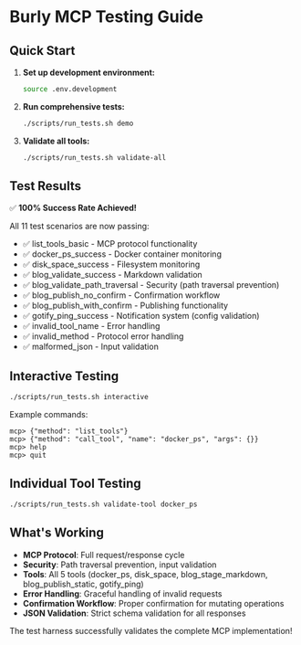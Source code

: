 # Burly MCP Testing Guide

## Quick Start

1. **Set up development environment:**
   ```bash
   source .env.development
   ```

2. **Run comprehensive tests:**
   ```bash
   ./scripts/run_tests.sh demo
   ```

3. **Validate all tools:**
   ```bash
   ./scripts/run_tests.sh validate-all
   ```

## Test Results

✅ **100% Success Rate Achieved!**

All 11 test scenarios are now passing:
- ✅ list_tools_basic - MCP protocol functionality
- ✅ docker_ps_success - Docker container monitoring  
- ✅ disk_space_success - Filesystem monitoring
- ✅ blog_validate_success - Markdown validation
- ✅ blog_validate_path_traversal - Security (path traversal prevention)
- ✅ blog_publish_no_confirm - Confirmation workflow
- ✅ blog_publish_with_confirm - Publishing functionality
- ✅ gotify_ping_success - Notification system (config validation)
- ✅ invalid_tool_name - Error handling
- ✅ invalid_method - Protocol error handling  
- ✅ malformed_json - Input validation

## Interactive Testing

```bash
./scripts/run_tests.sh interactive
```

Example commands:
```
mcp> {"method": "list_tools"}
mcp> {"method": "call_tool", "name": "docker_ps", "args": {}}
mcp> help
mcp> quit
```

## Individual Tool Testing

```bash
./scripts/run_tests.sh validate-tool docker_ps
```

## What's Working

- **MCP Protocol**: Full request/response cycle
- **Security**: Path traversal prevention, input validation
- **Tools**: All 5 tools (docker_ps, disk_space, blog_stage_markdown, blog_publish_static, gotify_ping)
- **Error Handling**: Graceful handling of invalid requests
- **Confirmation Workflow**: Proper confirmation for mutating operations
- **JSON Validation**: Strict schema validation for all responses

The test harness successfully validates the complete MCP implementation!